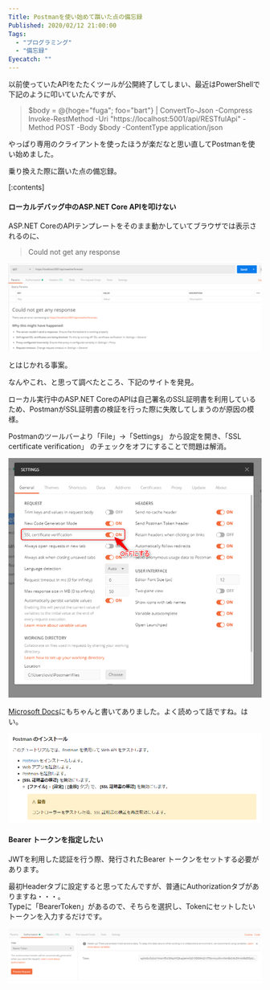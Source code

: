 ```yaml
---
Title: Postmanを使い始めて躓いた点の備忘録
Published: 2020/02/12 21:00:00
Tags:
  - "プログラミング"
  - "備忘録"
Eyecatch: ""
---
```

以前使っていたAPIをたたくツールが公開終了してしまい、最近はPowerShellで下記のように叩いていたんですが、  

> $body = @{hoge="fuga"; foo="bart"} | ConvertTo-Json -Compress  
> Invoke-RestMethod -Uri "https://localhost:5001/api/RESTfulApi" -Method POST -Body $body -ContentType application/json  

やっぱり専用のクライアントを使ったほうが楽だなと思い直してPostmanを使い始めました。  

<?# OEmbed "https://www.postman.com/" /?>

乗り換えた際に躓いた点の備忘録。  

[:contents]



#### ローカルデバッグ中のASP.NET Core APIを叩けない  

ASP.NET CoreのAPIテンプレートをそのまま動かしていてブラウザでは表示されるのに、

> Could not get any response

![](20200212001628.png) 

とはじかれる事案。  

なんやこれ、と思って調べたところ、下記のサイトを発見。  

<?# OEmbed "https://knkomko.hatenablog.com/entry/2019/10/02/001032" /?>

ローカル実行中のASP.NET CoreのAPIは自己署名のSSL証明書を利用しているため、PostmanがSSL証明書の検証を行った際に失敗してしまうのが原因の模様。  

Postmanのツールバーより「File」→「Settings」 から設定を開き、「SSL certificate verification」 のチェックをオフにすることで問題は解消。  

![](20200212002216.png) 

[Microsoft Docs](https://docs.microsoft.com/ja-jp/aspnet/core/tutorials/first-web-api?view=aspnetcore-3.0&tabs=visual-studio)にもちゃんと書いてありました。よく読めって話ですね。はい。  

![](20200212002258.png) 

#### Bearer トークンを指定したい  

JWTを利用した認証を行う際、発行されたBearer トークンをセットする必要があります。  

最初Headerタブに設定すると思ってたんですが、普通にAuthorizationタブがありますね・・・。  
Typeに「BearerToken」があるので、そちらを選択し、Tokenにセットしたいトークンを入力するだけです。  

![](20200212002611.png) 